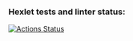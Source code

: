 ### Hexlet tests and linter status:
[![Actions Status](https://github.com/dmsavvin/python-project-49/workflows/hexlet-check/badge.svg)](https://github.com/dmsavvin/python-project-49/actions)